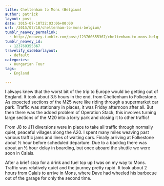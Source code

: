 ```yaml
---
title: Cheltenham to Mons (Belgium)
author: patrick
layout: post
date: 2015-07-10T22:03:06+00:00
url: /2015/07/10/cheltenham-to-mons-belgium/
tumblr_neavey_permalink:
  - http://neavey.tumblr.com/post/123760355367/cheltenham-to-mons-belgium
tumblr_neavey_id:
  - 123760355367
travelify_sidebarlayout:
  - default
categories:
  - Hungarian Tour
tags:
  - England

---
```

I always knew that the worst bit of the trip to Europe would be getting out of England. It took about 3.5 hours in the end, from Cheltenham to Folkestone. As expected sections of the M25 were like riding through a supermarket car park. Traffic was stationary in places, it was Friday afternoon after all. But then there was the added problem of Operation Stack, this involves turning large sections of the M20 into a lorry park and closing it to other traffic!

From J8 to J11 diversions were in place to take all traffic through normally quiet, peaceful villages along the A20. I spent many miles weaving past various traffic jams and lines of waiting cars. Finally arriving at Folkestone about ½ hour before scheduled departure. Due to a backlog there was about an ½ hour delay in boarding, but once aboard the shuttle we were soon in Calais.

After a brief stop for a drink and fuel top up I was on my way to Mons. Traffic was relatively quiet and the journey pretty rapid. It took about 2 hours from Calais to arrive in Mons, where Dave had wheeled his barbecue out of the garage for only the second time.